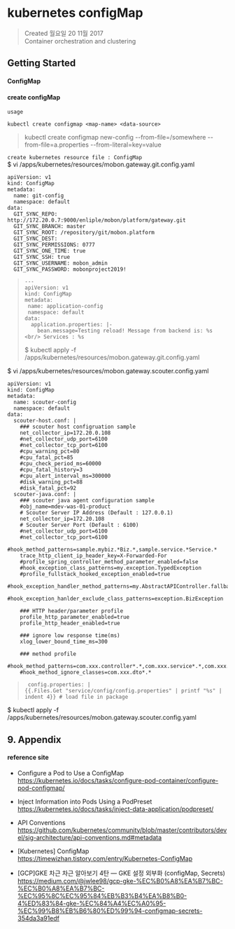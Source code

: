 # kubernetes configMap

>Created 월요일 20 11월 2017  
Container orchestration and clustering

## Getting Started

#### ConfigMap

#### create configMap
`usage`  
```
kubectl create configmap <map-name> <data-source>
```
> kubectl create configmap new-config --from-file=/somewhere --from-file=a.properties --from-literal=key=value

`create kubernetes resource file : ConfigMap`  
$ vi /apps/kubernetes/resources/mobon.gateway.git.config.yaml
```
apiVersion: v1
kind: ConfigMap
metadata:
  name: git-config
  namespace: default
data:
  GIT_SYNC_REPO: http://172.20.0.7:9000/enliple/mobon/platform/gateway.git
  GIT_SYNC_BRANCH: master
  GIT_SYNC_ROOT: /repository/git/mobon.platform
  GIT_SYNC_DEST: 
  GIT_SYNC_PERMISSIONS: 0777
  GIT_SYNC_ONE_TIME: true
  GIT_SYNC_SSH: true
  GIT_SYNC_USERNAME: mobon_admin
  GIT_SYNC_PASSWORD: mobonproject2019!
```
>```
>---
>apiVersion: v1
>kind: ConfigMap
>metadata:
>  name: application-config
>  namespace: default
>data:
>  application.properties: |-
>    bean.message=Testing reload! Message from backend is: %s <br/> Services : %s  
>```
>$ kubectl apply -f /apps/kubernetes/resources/mobon.gateway.git.config.yaml

$ vi /apps/kubernetes/resources/mobon.gateway.scouter.config.yaml
```
apiVersion: v1
kind: ConfigMap
metadata:
  name: scouter-config
  namespace: default
data:
  scouter-host.conf: |
    ### scouter host configruation sample
    net_collector_ip=172.20.0.108
    #net_collector_udp_port=6100
    #net_collector_tcp_port=6100
    #cpu_warning_pct=80
    #cpu_fatal_pct=85
    #cpu_check_period_ms=60000
    #cpu_fatal_history=3
    #cpu_alert_interval_ms=300000
    #disk_warning_pct=88
    #disk_fatal_pct=92
  scouter-java.conf: |
    ### scouter java agent configuration sample
    #obj_name=mdev-was-01-product
    # Scouter Server IP Address (Default : 127.0.0.1)
    net_collector_ip=172.20.108
    # Scouter Server Port (Default : 6100)
    #net_collector_udp_port=6100
    #net_collector_tcp_port=6100
    #hook_method_patterns=sample.mybiz.*Biz.*,sample.service.*Service.*
    trace_http_client_ip_header_key=X-Forwarded-For
    #profile_spring_controller_method_parameter_enabled=false
    #hook_exception_class_patterns=my.exception.TypedException
    #profile_fullstack_hooked_exception_enabled=true
    #hook_exception_handler_method_patterns=my.AbstractAPIController.fallbackHandler,my.ApiExceptionLoggingFilter.handleNotFoundErrorResponse
    #hook_exception_hanlder_exclude_class_patterns=exception.BizException
    
    ### HTTP header/parameter profile
    profile_http_parameter_enabled=true
    profile_http_header_enabled=true
    
    ### ignore low response time(ms)
    xlog_lower_bound_time_ms=300
    
    ### method profile
    #hook_method_patterns=com.xxx.controller*.*,com.xxx.service*.*,com.xxx.dao*.*
    #hook_method_ignore_classes=com.xxx.dto*.*
```

>```
>  config.properties: |
>{{.Files.Get "service/config/config.properties" | printf "%s" | indent 4}} # load file in package
>```

$ kubectl apply -f  /apps/kubernetes/resources/mobon.gateway.scouter.config.yaml

## 9. Appendix

#### reference site

* Configure a Pod to Use a ConfigMap  
https://kubernetes.io/docs/tasks/configure-pod-container/configure-pod-configmap/

* Inject Information into Pods Using a PodPreset  
https://kubernetes.io/docs/tasks/inject-data-application/podpreset/

* API Conventions  
https://github.com/kubernetes/community/blob/master/contributors/devel/sig-architecture/api-conventions.md#metadata

+ [Kubernetes] ConfigMap  
https://timewizhan.tistory.com/entry/Kubernetes-ConfigMap

+ [GCP]GKE 차근 차근 알아보기 4탄 — GKE 설정 외부화 (configMap, Secrets)  
https://medium.com/@jwlee98/gcp-gke-%EC%B0%A8%EA%B7%BC-%EC%B0%A8%EA%B7%BC-%EC%95%8C%EC%95%84%EB%B3%B4%EA%B8%B0-4%ED%83%84-gke-%EC%84%A4%EC%A0%95-%EC%99%B8%EB%B6%80%ED%99%94-configmap-secrets-354da3a91edf



